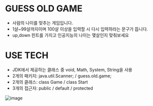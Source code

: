 # GUESS OLD GAME
- 사람의 나이를 맞추는 게임입니다.
- 1살~99살까지이며 100살 이상을 입력할 시 다시 입력하라는 문구가 뜹니다.
- up,down 힌트를 가지고 인공지능의 나이는 몇살인지 맞춰보세요

# USE TECH
- JDK에서 제공하는 클래스 중 void, Math, System, String을 사용
- 2개의 패키지: java.util.Scanner; / guess.old.game;
- 2개의 클래스: class Game / class Start
- 3개의 접근자: public / default / protected


![image](https://user-images.githubusercontent.com/65011438/156021358-995093fd-7500-431a-bc08-5eb40fe97143.png)
